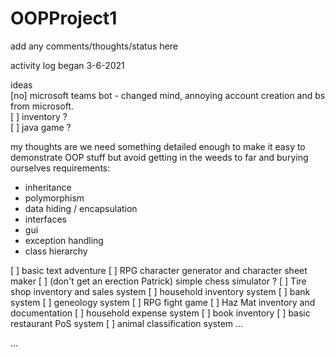 # OOPProject1

add any comments/thoughts/status here  

activity log began 3-6-2021

ideas  
[no] microsoft teams bot - changed mind, annoying account creation and bs from microsoft.  
[ ] inventory ?  
[ ] java game ?

my thoughts are we need something detailed enough to make it easy to demonstrate OOP stuff but avoid 
getting in the weeds to far and burying ourselves
  requirements:
  - inheritance
  - polymorphism
  - data hiding / encapsulation
  - interfaces
  - gui
  - exception handling
  - class hierarchy


[ ] basic text adventure
[ ] RPG character generator and character sheet maker
[ ] (don't get an erection Patrick) simple chess simulator ?
[ ] Tire shop inventory and sales system
[ ] household inventory system
[ ] bank system
[ ] geneology system
[ ] RPG fight game
[ ] Haz Mat inventory and documentation
[ ] household expense system
[ ] book inventory
[ ] basic restaurant PoS system
[ ] animal classification system
...


...
